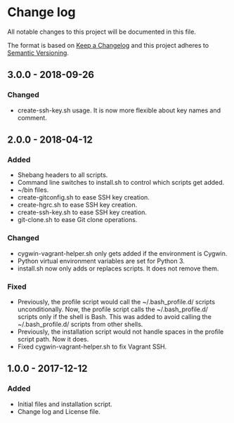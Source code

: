 # Change log

All notable changes to this project will be documented in this file.

The format is based on [Keep a Changelog](http://keepachangelog.com/en/1.0.0/) and this project adheres to [Semantic Versioning](http://semver.org/spec/v2.0.0.html).

## 3.0.0 - 2018-09-26
### Changed
- create-ssh-key.sh usage. It is now more flexible about key names and comment.

## 2.0.0 - 2018-04-12
### Added
- Shebang headers to all scripts.
- Command line switches to install.sh to control which scripts get added.
- ~/bin files.
- create-gitconfig.sh to ease SSH key creation.
- create-hgrc.sh to ease SSH key creation.
- create-ssh-key.sh to ease SSH key creation.
- git-clone.sh to ease Git clone operations.
### Changed
- cygwin-vagrant-helper.sh only gets added if the environment is Cygwin.
- Python virtual environment variables are set for Python 3.
- install.sh now only adds or replaces scripts. It does not remove them.
### Fixed
- Previously, the profile script would call the ~/.bash_profile.d/ scripts unconditionally. Now, the profile script calls the ~/.bash_profile.d/ scripts only if the shell is Bash. This was added to avoid calling the ~/.bash_profile.d/ scripts from other shells.
- Previously, the installation script would not handle spaces in the profile script path. Now it does.
- Fixed cygwin-vagrant-helper.sh to fix Vagrant SSH.

## 1.0.0 - 2017-12-12
### Added
- Initial files and installation script.
- Change log and License file.
